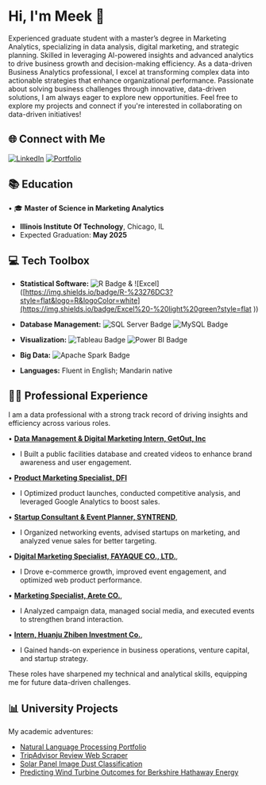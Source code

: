 # Hi, I'm Meek 👋

Experienced graduate student with a master’s degree in Marketing Analytics, specializing in data analysis, digital marketing, and strategic planning. Skilled in leveraging AI-powered insights and advanced analytics to drive business growth and decision-making efficiency.
As a data-driven Business Analytics professional, I excel at transforming complex data into actionable strategies that enhance organizational performance. Passionate about solving business challenges through innovative, data-driven solutions, I am always eager to explore new opportunities.
Feel free to explore my projects and connect if you're interested in collaborating on data-driven initiatives!

## 🌐 Connect with Me

[![LinkedIn](https://img.shields.io/badge/LinkedIn-Connect-blue?style=for-the-badge&logo=linkedin)](https://www.linkedin.com/in/tachin/)           [![Portfolio](https://img.shields.io/badge/Portfolio-Visit-ff69b4?style=for-the-badge&logo=google-chrome)](https://sites.google.com/view/gonzalo-valdenebro/home)

## 📚 Education

• 🎓 **Master of Science in Marketing Analytics**
  - **Illinois Institute Of Technology**, Chicago, IL
  - Expected Graduation: **May 2025**

## 💻 Tech Toolbox

- **Statistical Software:**  ![R Badge](https://img.shields.io/badge/R-%23276DC3?style=flat&logo=R&logoColor=white) & ![Excel]([https://img.shields.io/badge/R-%23276DC3?style=flat&logo=R&logoColor=white](https://img.shields.io/badge/Excel%20-%20light%20green?style=flat
))  

- **Database Management:** ![SQL Server Badge](https://img.shields.io/badge/SQL%20Server-%23CC2927?style=flat&logo=microsoft-sql-server&logoColor=white) ![MySQL Badge](https://img.shields.io/badge/MySQL-%234479A1?style=flat&logo=mysql&logoColor=white) 

- **Visualization:** ![Tableau Badge](https://img.shields.io/badge/Tableau-%23E97627?style=flat&logo=tableau&logoColor=white)
![Power BI Badge](https://img.shields.io/badge/Power%20BI-%23F2C811?style=flat&logo=power-bi&logoColor=black)
- **Big Data:** ![Apache Spark Badge](https://img.shields.io/badge/Apache%20Spark-%23E25A1C?style=flat&logo=apache-spark&logoColor=white)
- **Languages:** Fluent in English; Mandarin native


## 👨‍💼 Professional Experience

I am a data professional with a strong track record of driving insights and efficiency across various roles.

• **[Data Management & Digital Marketing Intern, GetOut, Inc](https://sites.google.com/d/185JFTGI6dKBHoIgy86Nrrn3KyNdDj55Q/p/1JP5rQLdW1SgI6cHVirWKVrrGF_laRfsF/edit?authuser=1)**
- I Built a public facilities database and created videos to enhance brand awareness and user engagement.

• **[Product Marketing Specialist, DFI](https://sites.google.com/d/185JFTGI6dKBHoIgy86Nrrn3KyNdDj55Q/p/1NGu1jWm7zG-zszfM0uZmChwsfr-ytjzg/edit?authuser=1)**
- I Optimized product launches, conducted competitive analysis, and leveraged Google Analytics to boost sales.

• **[Startup Consultant & Event Planner, SYNTREND](https://sites.google.com/d/185JFTGI6dKBHoIgy86Nrrn3KyNdDj55Q/p/1NGu1jWm7zG-zszfM0uZmChwsfr-ytjzg/edit?authuser=1)**, 
- I Organized networking events, advised startups on marketing, and analyzed venue sales for better targeting.

• **[Digital Marketing Specialist, FAYAQUE CO., LTD.](https://sites.google.com/d/185JFTGI6dKBHoIgy86Nrrn3KyNdDj55Q/p/1NGu1jWm7zG-zszfM0uZmChwsfr-ytjzg/edit?authuser=1)**, 
- I Drove e-commerce growth, improved event engagement, and optimized web product performance.

• **[Marketing Specialist, Arete CO.](https://sites.google.com/d/185JFTGI6dKBHoIgy86Nrrn3KyNdDj55Q/p/1NGu1jWm7zG-zszfM0uZmChwsfr-ytjzg/edit?authuser=1)**, 
- I Analyzed campaign data, managed social media, and executed events to strengthen brand interaction.

• **[Intern, Huanju Zhiben Investment Co.](https://sites.google.com/d/185JFTGI6dKBHoIgy86Nrrn3KyNdDj55Q/p/1NGu1jWm7zG-zszfM0uZmChwsfr-ytjzg/edit?authuser=1)**, 
- I Gained hands-on experience in business operations, venture capital, and startup strategy.

These roles have sharpened my technical and analytical skills, equipping me for future data-driven challenges.

## 📊 University Projects

My academic adventures:

- [Natural Language Processing Portfolio](https://github.com/gonzalovaldenebro/NaturalLanguageProcessing-Portfolio)
- [TripAdvisor Review Web Scraper](https://github.com/gonzalovaldenebro/TripAdvisorReviewsWebScrapper)
- [Solar Panel Image Dust Classification](https://github.com/gonzalovaldenebro/Solar_Pannel_Dust_Classification)
- [Predicting Wind Turbine Outcomes for Berkshire Hathaway Energy](https://github.com/gonzalovaldenebro/DataAnalyticsCapstone)
